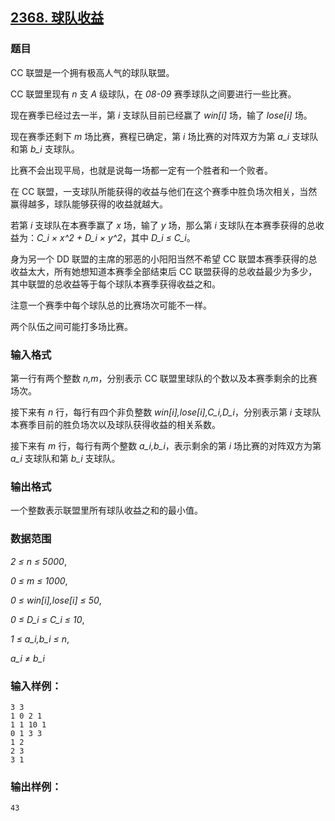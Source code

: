 ## [2368. 球队收益](https://www.acwing.com/problem/content/2370/)

### 题目

CC 联盟是一个拥有极高人气的球队联盟。

CC 联盟里现有 *n* 支 *A* 级球队，在 *08-09* 赛季球队之间要进行一些比赛。

现在赛季已经过去一半，第 *i* 支球队目前已经赢了 *win[i]* 场，输了 *lose[i]* 场。

现在赛季还剩下 *m* 场比赛，赛程已确定，第 *i* 场比赛的对阵双方为第 *a_i* 支球队和第 *b_i* 支球队。

比赛不会出现平局，也就是说每一场都一定有一个胜者和一个败者。

在 CC 联盟，一支球队所能获得的收益与他们在这个赛季中胜负场次相关，当然赢得越多，球队能够获得的收益就越大。

若第 *i* 支球队在本赛季赢了 *x* 场，输了 *y* 场，那么第 *i* 支球队在本赛季获得的总收益为：*C_i × x^2 + D_i × y^2*，其中 *D_i ≤ C_i*。

身为另一个 DD 联盟的主席的邪恶的小阳阳当然不希望 CC 联盟本赛季获得的总收益太大，所有她想知道本赛季全部结束后 CC 联盟获得的总收益最少为多少，其中联盟的总收益等于每个球队本赛季获得收益之和。

注意一个赛季中每个球队总的比赛场次可能不一样。

两个队伍之间可能打多场比赛。

### 输入格式

第一行有两个整数 *n,m*，分别表示 CC 联盟里球队的个数以及本赛季剩余的比赛场次。

接下来有 *n* 行，每行有四个非负整数 *win[i],lose[i],C_i,D_i*，分别表示第 *i* 支球队本赛季目前的胜负场次以及球队获得收益的相关系数。

接下来有 *m* 行，每行有两个整数 *a_i,b_i*，表示剩余的第 *i* 场比赛的对阵双方为第 *a_i* 支球队和第 *b_i* 支球队。

### 输出格式

一个整数表示联盟里所有球队收益之和的最小值。

### 数据范围

*2 ≤ n ≤ 5000*,

*0 ≤ m ≤ 1000*,

*0 ≤ win[i],lose[i] ≤ 50*,

*0 ≤ D_i ≤ C_i ≤ 10*,

*1 ≤ a_i,b_i ≤ n*,

*a_i ≠ b_i*

### 输入样例：

```
3 3
1 0 2 1
1 1 10 1
0 1 3 3
1 2
2 3
3 1
```

### 输出样例：

```
43
```
